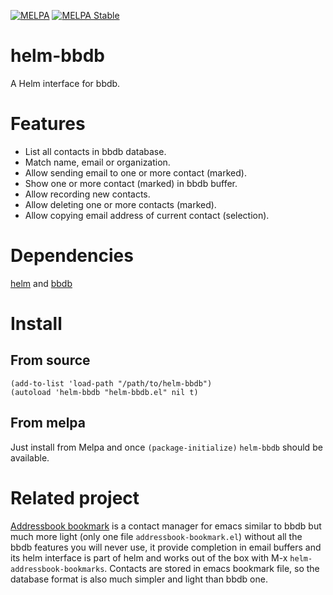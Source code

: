 [![MELPA](http://melpa.milkbox.net/packages/helm-bbdb-badge.svg)](http://melpa.milkbox.net/#/helm-bbdb)
[![MELPA Stable](https://stable.melpa.org/packages/helm-bbdb-badge.svg)](https://stable.melpa.org/#/helm-bbdb)

# helm-bbdb

A Helm interface for bbdb.

# Features

* List all contacts in bbdb database.
* Match name, email or organization.
* Allow sending email to one or more contact (marked).
* Show one or more contact (marked) in bbdb buffer.
* Allow recording new contacts.
* Allow deleting one or more contacts (marked).
* Allow copying email address of current contact (selection).

# Dependencies

[helm](https://github.com/emacs-helm/helm) and [bbdb](http://melpa.milkbox.net/#/bbdb)

# Install

## From source

```elisp
(add-to-list 'load-path "/path/to/helm-bbdb")
(autoload 'helm-bbdb "helm-bbdb.el" nil t)
```

## From melpa

Just install from Melpa and once `(package-initialize)` `helm-bbdb` should be available.

# Related project

[Addressbook bookmark](https://github.com/thierryvolpiatto/addressbook-bookmark) is
a contact manager for emacs similar to bbdb but much more light (only
one file `addressbook-bookmark.el`) without all the bbdb features you
will never use, it provide completion in email buffers and its helm
interface is part of helm and works out of the box with M-x
`helm-addressbook-bookmarks`.  Contacts are stored in emacs bookmark
file, so the database format is also much simpler and light than bbdb
one.
